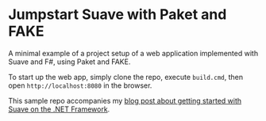 # Jumpstart Suave with Paket and FAKE

A minimal example of a project setup of a web application implemented with Suave and F#, using Paket and FAKE.

To start up the web app, simply clone the repo, execute `build.cmd`, then open `http://localhost:8080` in the browser.

This sample repo accompanies my [blog post about getting started with Suave on the .NET Framework](https://blog.markvincze.com/jumpstart-f-web-development-f-with-suave-io-on-classic-net/).